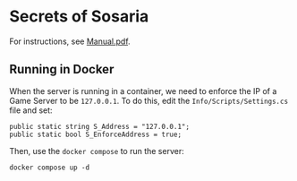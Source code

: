 # Secrets of Sosaria

For instructions, see [Manual.pdf](Manual.pdf).


## Running in Docker
When the server is running in a container, we need to enforce the IP of a Game Server to be `127.0.0.1`. To do this, edit the `Info/Scripts/Settings.cs` file and set:
```
public static string S_Address = "127.0.0.1";
public static bool S_EnforceAddress = true;
```
Then, use the `docker compose` to run the server:
```
docker compose up -d
```